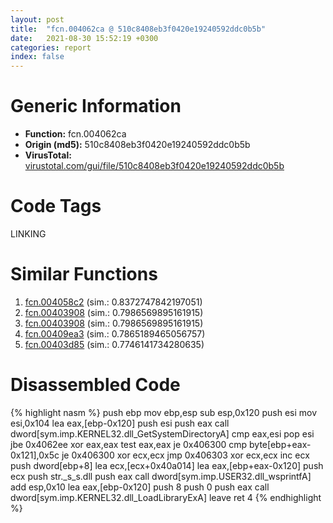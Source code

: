 ```yaml
---
layout: post
title:  "fcn.004062ca @ 510c8408eb3f0420e19240592ddc0b5b"
date:   2021-08-30 15:52:19 +0300
categories: report
index: false
---
```


# Generic Information
- **Function:** fcn.004062ca
- **Origin (md5):** 510c8408eb3f0420e19240592ddc0b5b
- **VirusTotal:** [virustotal.com/gui/file/510c8408eb3f0420e19240592ddc0b5b][virustotal_ref]

# Code Tags
<span class="tag" id="LINKING">LINKING</span>


# Similar Functions

1. [fcn.004058c2][similar_1_ref] (sim.: 0.8372747842197051)
2. [fcn.00403908][similar_2_ref] (sim.: 0.7986569895161915)
3. [fcn.00403908][similar_3_ref] (sim.: 0.7986569895161915)
4. [fcn.00409ea3][similar_4_ref] (sim.: 0.7865189465056757)
5. [fcn.00403d85][similar_5_ref] (sim.: 0.7746141734280635)


# Disassembled Code

{% highlight nasm %}
push ebp
mov ebp,esp
sub esp,0x120
push esi
mov esi,0x104
lea eax,[ebp-0x120]
push esi
push eax
call dword[sym.imp.KERNEL32.dll_GetSystemDirectoryA]
cmp eax,esi
pop esi
jbe 0x4062ee
xor eax,eax
test eax,eax
je 0x406300
cmp byte[ebp+eax-0x121],0x5c
je 0x406300
xor ecx,ecx
jmp 0x406303
xor ecx,ecx
inc ecx
push dword[ebp+8]
lea ecx,[ecx+0x40a014]
lea eax,[ebp+eax-0x120]
push ecx
push str._s_s.dll
push eax
call dword[sym.imp.USER32.dll_wsprintfA]
add esp,0x10
lea eax,[ebp-0x120]
push 8
push 0
push eax
call dword[sym.imp.KERNEL32.dll_LoadLibraryExA]
leave
ret 4
{% endhighlight %}


[similar_1_ref]: /report/fcn.004058c2@ca0b3b300c37cf83aa8195cdd053964b
[similar_2_ref]: /report/fcn.00403908@3f1595e66dc63331ba0930a0c79684ce
[similar_3_ref]: /report/fcn.00403908@4c8869bb42f854640703b6ddda29ee38
[similar_4_ref]: /report/fcn.00409ea3@470263fe7e7cc115b95cd041d643e3b5
[similar_5_ref]: /report/fcn.00403d85@73677cb40830e94fbfb5483ff33e40b9
[virustotal_ref]: https://www.virustotal.com/gui/file/510c8408eb3f0420e19240592ddc0b5b